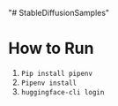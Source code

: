 "# StableDiffusionSamples" 
# How to Run
1. `Pip install pipenv`
2. `Pipenv install`
3. `huggingface-cli login`